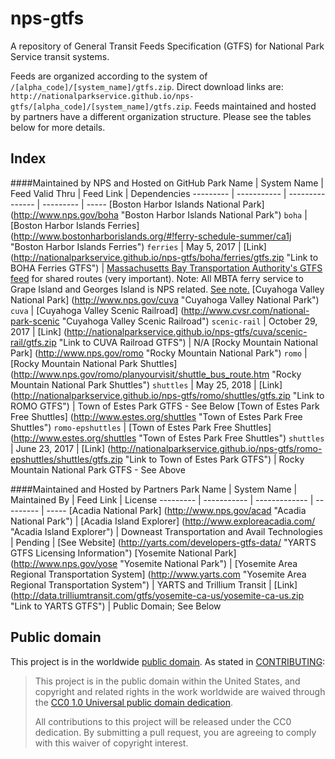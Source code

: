 # nps-gtfs

A repository of General Transit Feeds Specification (GTFS) for National Park Service transit systems.

Feeds are organized according to the system of `/[alpha_code]/[system_name]/gtfs.zip`. Direct download links are: `http://nationalparkservice.github.io/nps-gtfs/[alpha_code]/[system_name]/gtfs.zip`. Feeds maintained and hosted by partners have a different organization structure. Please see the tables below for more details.

## Index

####Maintained by NPS and Hosted on GitHub
Park Name | System Name | Feed Valid Thru | Feed Link | Dependencies
--------- | ----------- | --------------- | --------- | -----
[Boston Harbor Islands National Park] (http://www.nps.gov/boha "Boston Harbor Islands National Park") <code>boha</code> | [Boston Harbor Islands Ferries] (http://www.bostonharborislands.org/#!ferry-schedule-summer/ca1j "Boston Harbor Islands Ferries") <code>ferries</code> |  May 5, 2017 | [Link] (http://nationalparkservice.github.io/nps-gtfs/boha/ferries/gtfs.zip "Link to BOHA Ferries GTFS") | [Massachusetts Bay Transportation Authority's GTFS feed](http://www.mbta.com/rider_tools/developers/default.asp?id=21895 "Massachusetts Bay Transportation Authority's GTFS feed") for shared routes (very important). Note: All MBTA ferry service to Grape Island and Georges Island is NPS related. [See note.](https://github.com/nationalparkservice/nps-gtfs/blob/gh-pages/boha/ferries/IMPORTANT.txt "Note regarding adding MBTA trips to BOHA GTFS")
[Cuyahoga Valley National Park] (http://www.nps.gov/cuva "Cuyahoga Valley National Park") <code>cuva</code> | [Cuyahoga Valley Scenic Railroad] (http://www.cvsr.com/national-park-scenic "Cuyahoga Valley Scenic Railroad") <code>scenic-rail</code> | October 29, 2017 | [Link] (http://nationalparkservice.github.io/nps-gtfs/cuva/scenic-rail/gtfs.zip "Link to CUVA Railroad GTFS") | N/A
[Rocky Mountain National Park] (http://www.nps.gov/romo "Rocky Mountain National Park") <code>romo</code> | [Rocky Mountain National Park Shuttles] (http://www.nps.gov/romo/planyourvisit/shuttle_bus_route.htm "Rocky Mountain National Park Shuttles") <code>shuttles</code> | May 25, 2018 | [Link] (http://nationalparkservice.github.io/nps-gtfs/romo/shuttles/gtfs.zip "Link to ROMO GTFS") | Town of Estes Park GTFS - See Below
[Town of Estes Park Free Shuttles] (http://www.estes.org/shuttles "Town of Estes Park Free Shuttles") <code>romo-epshuttles</code> | [Town of Estes Park Free Shuttles] (http://www.estes.org/shuttles "Town of Estes Park Free Shuttles") <code>shuttles</code> | June 23, 2017 | [Link] (http://nationalparkservice.github.io/nps-gtfs/romo-epshuttles/shuttles/gtfs.zip "Link to Town of Estes Park GTFS") | Rocky Mountain National Park GTFS - See Above

####Maintained and Hosted by Partners
Park Name | System Name | Maintained By | Feed Link | License
--------- | ----------- | ------------- | --------- | -----
[Acadia National Park] (http://www.nps.gov/acad "Acadia National Park") | [Acadia Island Explorer] (http://www.exploreacadia.com/ "Acadia Island Explorer") | Downeast Transportation and Avail Technologies | Pending | [See Website] (http://yarts.com/developers-gtfs-data/ "YARTS GTFS Licensing Information")
[Yosemite National Park] (http://www.nps.gov/yose "Yosemite National Park") | [Yosemite Area Regional Transportation System] (http://www.yarts.com "Yosemite Area Regional Transportation System") | YARTS and Trillium Transit | [Link] (http://data.trilliumtransit.com/gtfs/yosemite-ca-us/yosemite-ca-us.zip "Link to YARTS GTFS") | Public Domain; See Below


## Public domain

This project is in the worldwide [public domain](LICENSE.md). As stated in [CONTRIBUTING](CONTRIBUTING.md):

> This project is in the public domain within the United States, and copyright and related rights in the work worldwide are waived through the [CC0 1.0 Universal public domain dedication](https://creativecommons.org/publicdomain/zero/1.0/).
>
> All contributions to this project will be released under the CC0 dedication. By submitting a pull request, you are agreeing to comply with this waiver of copyright interest.
